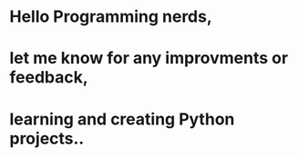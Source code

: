 # Hello Programming nerds,
# let me know for any improvments or feedback,
# learning and creating Python projects..
